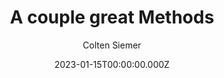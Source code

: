 ---
title: A couple great Methods 
author: Colten Siemer
date: 2023-01-15T00:00:00.000Z
tags: [post] 
image: 
imageAlt: 
description: Developers are expected to know a large array of method. Each one serve their own purpose. Here are three, tricky, methods that everyone needs to learn. 
---